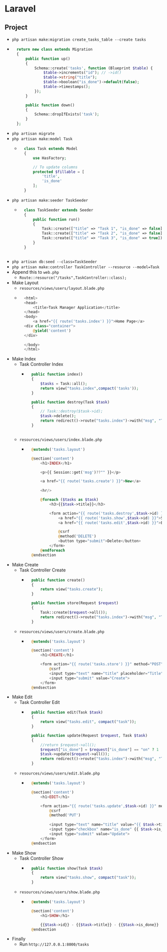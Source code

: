 # Laravel
## Project
- `php artisan make:migration create_tasks_table --create tasks`
- ~~~php
    return new class extends Migration
    {
        public function up()
        {
            Schema::create('tasks', function (Blueprint $table) {
                $table->increments("id"); // ->id()
                $table->string("title");
                $table->boolean("is_done")->default(false);
                $table->timestamps();
            });
        }

        public function down()
        {
            Schema::dropIfExists('task');
        }
    };
  ~~~
- `php artisan migrate`
- `php artisan make:model Task`
    - ~~~php
        class Task extends Model
        {
            use HasFactory;

            // To update columns
            protected $fillable = [
                'title',
                'is_done'
            ];
        }
      ~~~
- `php artisan make:seeder TaskSeeder`
    - ~~~php
        class TaskSeeder extends Seeder
        {
            public function run()
            {
                Task::create(["title" => "Task 1", "is_done" => false]);
                Task::create(["title" => "Task 2", "is_done" => false]);
                Task::create(["title" => "Task 3", "is_done" => true]);
            }
        }
    ~~~
- `php artisan db:seed --class=TaskSeeder`
- `php artisan make:controller TaskController --resource --model=Task`
- Append this to `web.php`
    - `Route::resource("/tasks",TaskController::class);`
- Make Layout
    - `resources/views/users/layout.blade.php`
    - ~~~php
        <html>
        <head>
            <title>Task Manager Application</title>
        </head>
        <body>
            <a href="{{ route('tasks.index') }}">Home Page</a>
        <div class="container">
            @yield('content')
        </div>
        
        </body>
        </html>
      ~~~
- Make Index
    - Task Controller Index
        - ~~~php
            public function index()
            {
                $tasks = Task::all();
                return view("tasks.index",compact('tasks'));
            }

            public function destroy(Task $task)
            {
                // Task::destroy($task->id);
                $task->delete();
                return redirect()->route("tasks.index")->with("msg", "Task Removed");
            }
        ~~~
    - `resources/views/users/index.blade.php`
        - ~~~php
            @extends('tasks.layout')

            @section('content')
                <h1>INDEX</h1>

                <p>{{ Session::get('msg')??"" }}</p>

                <a href="{{ route('tasks.create') }}">New</a>
                
                <hr/>

                @foreach ($tasks as $task)
                    <h3>{{$task->title}}</h3>    

                    <form action="{{ route('tasks.destroy',$task->id) }}" method="POST">
                        <a href="{{ route('tasks.show',$task->id) }}">Show</a>
                        <a href="{{ route('tasks.edit',$task->id) }}">Edit</a>

                        @csrf
                        @method('DELETE')
                        <button type="submit">Delete</button>
                    </form>
                @endforeach
            @endsection
            ~~~
- Make Create
    - Task Controller Create
        - ~~~php
            public function create()
            {
                return view("tasks.create");
            }

            public function store(Request $request)
            {
                Task::create($request->all());
                return redirect()->route("tasks.index")->with("msg", "Task Created");
            }
          ~~~
    - `resources/views/users/create.blade.php`
        - ~~~php
            @extends('tasks.layout')

            @section('content')
                <h1>CREATE</h1>

                <form action="{{ route('tasks.store') }}" method="POST">
                    @csrf
                    <input type="text" name="title" placeholder="Title">
                    <input type="submit" value="Create">
                </form>
            @endsection
          ~~~
- Make Edit
    - Task Controller Edit
        - ~~~php
            public function edit(Task $task)
            {
                return view("tasks.edit", compact("task"));
            }

            public function update(Request $request, Task $task)
            {
                //return $request->all();
                $request["is_done"] = $request["is_done"] == "on" ? 1 : 0;
                $task->update($request->all());
                return redirect()->route("tasks.index")->with("msg", "Task Updated");
            }
          ~~~
    - `resources/views/users/edit.blade.php`
        - ~~~php
            @extends('tasks.layout')

            @section('content')
                <h1>EDIT</h1>

                <form action="{{ route('tasks.update',$task->id) }}" method="POST">
                    @csrf
                    @method('PUT')
            
                    <input type="text" name="title" value="{{ $task->title }}" placeholder="Title">
                    <input type="checkbox" name="is_done" {{ $task->is_done ? 'checked' : '' }}>
                    <input type="submit" value="Update">
                </form>
            @endsection
          ~~~
- Make Show
    - Task Controller Show
        - ~~~php
            public function show(Task $task)
            {
                return view("tasks.show", compact("task"));
            }
          ~~~
    - `resources/views/users/show.blade.php`
        - ~~~php
            @extends('tasks.layout')

            @section('content')
                <h1>SHOW</h1>

                {{$task->id}} - {{$task->title}} - {{$task->is_done}}
            @endsection
          ~~~
- Finally
    - Run `http://127.0.0.1:8000/tasks`